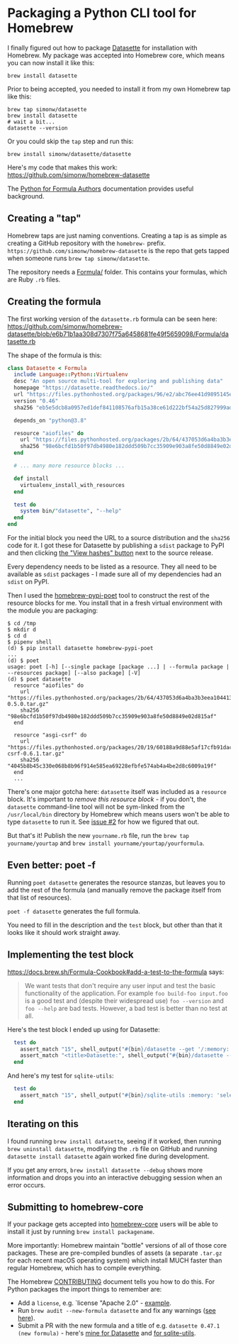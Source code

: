 # Packaging a Python CLI tool for Homebrew

I finally figured out how to package [Datasette](https://github.com/simonw/datasette) for installation with Homebrew. My package was accepted into Homebrew core, which means you can now install it like this:

    brew install datasette

Prior to being accepted, you needed to install it from my own Homebrew tap like this:

    brew tap simonw/datasette
    brew install datasette
    # wait a bit...
    datasette --version

Or you could skip the `tap` step and run this:

    brew install simonw/datasette/datasette

Here's my code that makes this work: https://github.com/simonw/homebrew-datasette

The [Python for Formula Authors](https://docs.brew.sh/Python-for-Formula-Authors) documentation provides useful background.

## Creating a "tap"

Homebrew taps are just naming conventions. Creating a tap is as simple as creating a GitHub repository with the `homebrew-` prefix. `https://github.com/simonw/homebrew-datasette` is the repo that gets tapped when someone runs `brew tap simonw/datasette`.

The repository needs a [Formula/](https://github.com/simonw/homebrew-datasette/tree/main/Formula) folder. This contains your formulas, which are Ruby `.rb` files.

## Creating the formula

The first working version of the `datasette.rb` formula can be seen here: https://github.com/simonw/homebrew-datasette/blob/e6b71b1aa308d7307f75a6458681fe49f5659098/Formula/datasette.rb

The shape of the formula is this:

```ruby
class Datasette < Formula
  include Language::Python::Virtualenv
  desc "An open source multi-tool for exploring and publishing data"
  homepage "https://datasette.readthedocs.io/"
  url "https://files.pythonhosted.org/packages/96/e2/abc76ee41d9895145e43323c591aa77f2b27959deb640278fc1a43f6b222/datasette-0.46.tar.gz"
  version "0.46"
  sha256 "eb5e5dcb8a0957ed1def841108576afb15a38ce61d222bf54a25d827999ad521"

  depends_on "python@3.8"

  resource "aiofiles" do
    url "https://files.pythonhosted.org/packages/2b/64/437053d6a4ba3b3eea1044131a25b458489320cb9609e19ac17261e4dc9b/aiofiles-0.5.0.tar.gz"
    sha256 "98e6bcfd1b50f97db4980e182ddd509b7cc35909e903a8fe50d8849e02d815af"
  end

  # ... many more resource blocks ...

  def install
    virtualenv_install_with_resources
  end

  test do
    system bin/"datasette", "--help"
  end
end
```

For the initial block you need the URL to a source distribution and the `sha256` code for it. I got these for Datasette by publishing a `sdist` package to PyPI and then clicking [the "View hashes" button](https://pypi.org/project/datasette/0.46/#copy-hash-modal-372b7614-26f5-4356-a89a-3854323983bf) next to the source release.

Every dependency needs to be listed as a resource. They all need to be available as `sdist` packages - I made sure all of my dependencies had an `sdist` on PyPI.

Then I used the [homebrew-pypi-poet](https://github.com/tdsmith/homebrew-pypi-poet) tool to construct the rest of the resource blocks for me. You install that in a fresh virtual environment with the module you are packaging:

```
$ cd /tmp
$ mkdir d
$ cd d
$ pipenv shell
(d) $ pip install datasette homebrew-pypi-poet
...
(d) $ poet 
usage: poet [-h] [--single package [package ...] | --formula package | --resources package] [--also package] [-V]
(d) $ poet datasette
  resource "aiofiles" do
    url "https://files.pythonhosted.org/packages/2b/64/437053d6a4ba3b3eea1044131a25b458489320cb9609e19ac17261e4dc9b/aiofiles-0.5.0.tar.gz"
    sha256 "98e6bcfd1b50f97db4980e182ddd509b7cc35909e903a8fe50d8849e02d815af"
  end

  resource "asgi-csrf" do
    url "https://files.pythonhosted.org/packages/20/19/60188a9d88e5af17cfb91dac465f898d8eccf69bc215ac731d64c49fea5c/asgi-csrf-0.6.1.tar.gz"
    sha256 "4045b8b45c330e068b8b96f914e585ea69228efbfe574ab4a4be2d8c6009a19f"
  end
  ...
```
There's one major gotcha here: `datasette` itself was included as a `resource` block. It's important to *remove this resource block* - if you don't, the `datasette` command-line tool will not be sym-linked from the `/usr/local/bin` directory by Homebrew which means users won't be able to type `datasette` to run it. See [issue #2](https://github.com/simonw/homebrew-datasette/issues/2) for how we figured that out.

But that's it! Publish the new `yourname.rb` file, run the `brew tap yourname/yourtap` and `brew install yourname/yourtap/yourformula`.

## Even better: poet -f

Running `poet datasette` generates the resource stanzas, but leaves you to add the rest of the formula (and manually remove the package itself from that list of resources).

`poet -f datasette` generates the full formula.

You need to fill in the description and the `test` block, but other than that it looks like it should work straight away.

## Implementing the test block

https://docs.brew.sh/Formula-Cookbook#add-a-test-to-the-formula says:

> We want tests that don't require any user input and test the basic functionality of the application. For example `foo build-foo input.foo` is a good test and (despite their widespread use) `foo --version` and `foo --help` are bad tests. However, a bad test is better than no test at all.

Here's the test block I ended up using for Datasette:

```ruby
  test do
    assert_match "15", shell_output("#{bin}/datasette --get '/:memory:.csv?sql=select+3*5'")
    assert_match "<title>Datasette:", shell_output("#{bin}/datasette --get '/'")
  end
```

And here's my test for `sqlite-utils`:

```ruby
  test do
    assert_match "15", shell_output("#{bin}/sqlite-utils :memory: 'select 3 * 5'")
  end
```

## Iterating on this

I found running `brew install datasette`, seeing if it worked, then running `brew uninstall datasette`, modifying the `.rb` file on GitHub and running `datasette install datasette` again worked fine during development.

If you get any errors, `brew install datasette --debug` shows more information and drops you into an interactive debugging session when an error occurs.

## Submitting to homebrew-core

If your package gets accepted into [homebrew-core](https://github.com/Homebrew/homebrew-core) users will be able to install it just by running `brew install packagename`.

More importantly: Homebrew maintain "bottle" versions of all of those core packages. These are pre-compiled bundles of assets (a separate `.tar.gz` for each recent macOS operating system) which install MUCH faster than regular Homebrew, which has to compile everything.

The Homebrew [CONTRIBUTING](https://github.com/Homebrew/homebrew-core/blob/master/CONTRIBUTING.md) document tells you how to do this. For Python packages the import things to remember are:

- Add a `license`, e.g. `license "Apache 2.0" - [example](https://github.com/Homebrew/homebrew-core/blob/99c3304fbe89996ae8d72b5357b14fbe8983680c/Formula/datasette.rb#L7).
- Run `brew audit --new-formula datasette` and fix any warnings ([see here](https://github.com/simonw/homebrew-datasette/issues/7)).
- Submit a PR with the new formula and a title of e.g. `datasette 0.47.1 (new formula)` - here's [mine for Datasette](https://github.com/Homebrew/homebrew-core/pull/59494) and [for sqlite-utils](https://github.com/Homebrew/homebrew-core/pull/59533).
